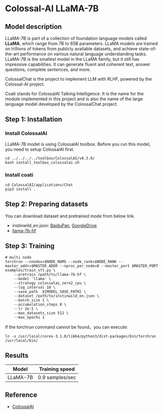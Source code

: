 # Colossal-AI LLaMA-7B

## Model description
LLaMA-7B is part of a collection of foundation language models called **LLaMA**, which range from 7B to 65B parameters. LLaMA models are trained on trillions of tokens from publicly available datasets, and achieve state-of-the-art performance on various natural language understanding tasks. LLaMA-7B is the smallest model in the LLaMA family, but it still has impressive capabilities. It can generate fluent and coherent text, answer
questions, complete sentences, and more.

ColossalChat is the project to implement LLM with RLHF, powered by the Colossal-AI project.

Coati stands for ColossalAI Talking Intelligence. It is the name for the module implemented in this project and is also the name of the large language model developed by the ColossalChat project.

## Step 1: Installation

### Install ColossalAI
LLaMA-7B model is using ColossalAI toolbox. Before you run this model, you need to setup ColossalAI first.

```shell
cd ../../../../toolbox/ColossalAI/v0.3.0/
bash install_toolbox_colossalai.sh
```

### Install coati
```shell
cd ColossalAI/applications/Chat
pip3 install .
```
## Step 2: Preparing datasets

You can download dataset and pretrained mode from below link.
- instinwild_en.json: [BaiduPan](https://pan.baidu.com/s/1f22_1dcWr-ZwErOo8OwbzQ?pwd=x3s9), [GoogleDrive](https://drive.google.com/file/d/1qOfrl0RIWgH2_b1rYCEVxjHF3u3Dwqay/view)
- [llama-7b-hf](https://huggingface.co/decapoda-research/llama-7b-hf)

## Step 3: Training
```shell
# multi node
torchrun --nnodes=$NODE_NUMS --node_rank=$NODE_RANK --master_addr=$MASTER_ADDR --nproc_per_node=8 --master_port $MASTER_PORT examples/train_sft.py \
    --pretrain /path/to/llama-7b-hf \
    --model 'llama' \
    --strategy colossalai_zero2_cpu \
    --log_interval 10 \
    --save_path  ${MODEL_SAVE_PATH} \
    --dataset /path/to/instinwild_en.json \
    --batch_size 1 \
    --accumulation_steps 8 \
    --lr 2e-5 \
    --max_datasets_size 512 \
    --max_epochs 1
```
 If the torchrun command cannot be found，you can execute:
```shell
ln -s /usr/local/corex-3.1.0/lib64/python3/dist-packages/bin/torchrun /usr/local/bin/
```
## Results
| Model       | Training speed     |
|-------------|-----------------|
| LLaMA-7B    | 0.9 samples/sec |

## Reference

- [ColossalAI](https://github.com/hpcaitech/ColossalAI)
